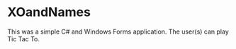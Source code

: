 XOandNames
==========

This was a simple C# and Windows Forms application. The user(s) can play Tic Tac To. 